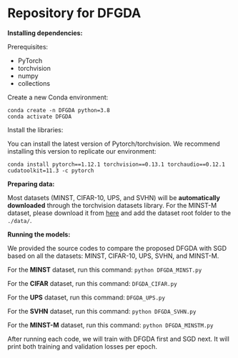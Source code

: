 # Repository for DFGDA


**Installing dependencies:**

Prerequisites:    
- PyTorch   
- torchvision   
- numpy   
- collections

Create a new Conda environment:

```conda create -n DFGDA python=3.8```   
```conda activate DFGDA```

Install the libraries:  

You can install the latest version of Pytorch/torchvision. We recommend installing this version to replicate our environment:

```conda install pytorch==1.12.1 torchvision==0.13.1 torchaudio==0.12.1 cudatoolkit=11.3 -c pytorch``` 

**Preparing data:** 

Most datasets (MINST, CIFAR-10, UPS, and SVHN) will be **automatically downloaded** through the torchvision datasets library. For the MINST-M dataset, please download it from [here](https://github.com/mashaan14/MNIST-M) and add the dataset root folder to the ```./data/```.

**Running the models:**

We provided the source codes to compare the proposed DFGDA with SGD based on all the datasets: MINST, CIFAR-10, UPS, SVHN, and MINST-M.

For the **MINST** dataset, run this command:
```python DFGDA_MINST.py```

For the **CIFAR** dataset, run this command:
```DFGDA_CIFAR.py```

For the **UPS** dataset, run this command:
```DFGDA_UPS.py```

For the **SVHN** dataset, run this command:
```python DFGDA_SVHN.py```

For the **MINST-M** dataset, run this command:
```python DFGDA_MINSTM.py```

After running each code, we will train with DFGDA first and SGD next. It will print both training and validation losses per epoch. 





